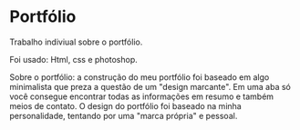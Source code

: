 # Portfólio
Trabalho indiviual sobre o portfólio.

Foi usado: Html, css e photoshop.

Sobre o portfólio: a construção do meu portfólio foi baseado em algo minimalista que preza a questão de um "design marcante". Em uma aba só você consegue encontrar todas as informações em resumo e também meios de contato. O design do portfólio foi baseado na minha personalidade, tentando por uma "marca própria" e pessoal.
